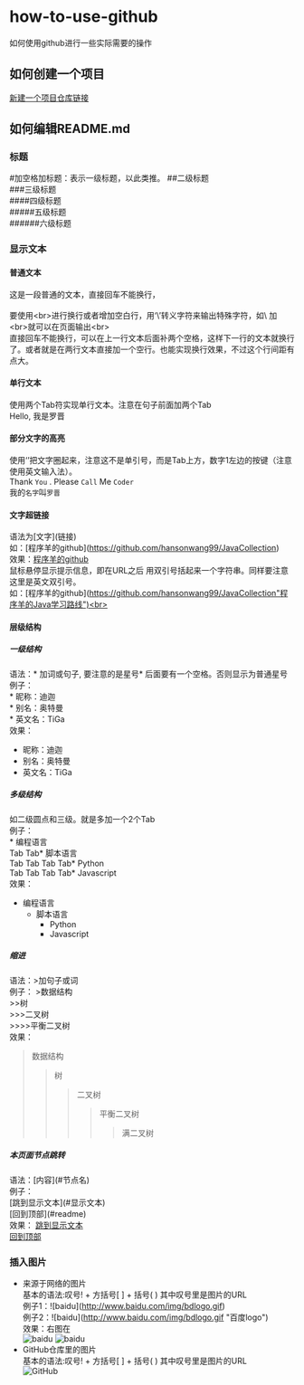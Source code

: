 # how-to-use-github
如何使用github进行一些实际需要的操作
## 如何创建一个项目
 [新建一个项目仓库链接](https://jingyan.baidu.com/article/8cdccae9269b1f315413cde2.html)
## 如何编辑README.md
### 标题
#加空格加标题：表示一级标题，以此类推。
##二级标题  
###三级标题  
####四级标题  
#####五级标题  
######六级标题
### 显示文本
#### 普通文本
这是一段普通的文本，直接回车不能换行，<br>  
要使用\<br>进行换行或者增加空白行，用‘\’转义字符来输出特殊字符，如\ 加\<br>就可以在页面输出\<br><br>
直接回车不能换行，可以在上一行文本后面补两个空格，这样下一行的文本就换行了。或者就是在两行文本直接加一个空行。也能实现换行效果，不过这个行间距有点大。
#### 单行文本
使用两个Tab符实现单行文本。注意在句子前面加两个Tab <br>
  Hello, 我是罗晋
#### 部分文字的高亮
使用‘’把文字圈起来，注意这不是单引号，而是Tab上方，数字1左边的按键（注意使用英文输入法）。<br>
Thank `You` . Please `Call` Me `Coder` <br>
我的`名字`叫`罗晋`
#### 文字超链接
语法为\[文字](链接)<br>
如：\[程序羊的github](https://github.com/hansonwang99/JavaCollection)<br>
效果：[程序羊的github](https://github.com/hansonwang99/JavaCollection)<br>
鼠标悬停显示提示信息，即在URL之后 用双引号括起来一个字符串。同样要注意这里是英文双引号。<br>
如：\[程序羊的github](https://github.com/hansonwang99/JavaCollection"程序羊的Java学习路线")<br>
#### 层级结构
##### 一级结构
语法：\* 加词或句子, 要注意的是星号* 后面要有一个空格。否则显示为普通星号<br>
例子：<br>
\* 昵称：迪迦 <br> 
\* 别名：奥特曼 <br> 
\* 英文名：TiGa <br>
效果：
* 昵称：迪迦 <br> 
* 别名：奥特曼 <br> 
* 英文名：TiGa <br>
##### 多级结构
如二级圆点和三级。就是多加一个2个Tab <br>
例子：<br>
\* 编程语言  <br> 
Tab Tab\* 脚本语言  <br> 
Tab Tab Tab Tab\* Python<br> 
Tab Tab Tab Tab\* Javascript<br> 
效果：
* 编程语言  <br> 
  * 脚本语言  <br> 
    * Python <br>
    * Javascript <br>
##### 缩进
语法：>加句子或词<br>
例子：
\>数据结构  <br>
\>>树  <br>
\>>>二叉树  <br>
\>>>>平衡二叉树  <br>
效果：
>数据结构  
>>树  
>>>二叉树  
>>>>平衡二叉树  
>>>>>满二叉树
##### 本页面节点跳转
语法：\[内容](#节点名)<br>
例子：<br>
\[跳到显示文本](#显示文本)<br>
\[回到顶部](#readme)<br>
效果：
[跳到显示文本](#显示文本) <br>
[回到顶部](#readme) <br>
### 插入图片
* 来源于网络的图片 <br>
基本的语法:叹号! + 方括号[ ] + 括号( ) 其中叹号里是图片的URL<br>
例子1：\!\[baidu](http://www.baidu.com/img/bdlogo.gif)<br>
例子2：\!\[baidu](http://www.baidu.com/img/bdlogo.gif "百度logo")<br>
效果：右图在<br>
![baidu](http://www.baidu.com/img/bdlogo.gif)
![baidu](http://www.baidu.com/img/bdlogo.gif "百度logo")
* GitHub仓库里的图片 <br>
基本的语法:叹号! + 方括号[ ] + 括号( ) 其中叹号里是图片的URL<br>
![GitHub](https://github.com/luojin1010/how-to-use-github/迪迦头像.jpg)
